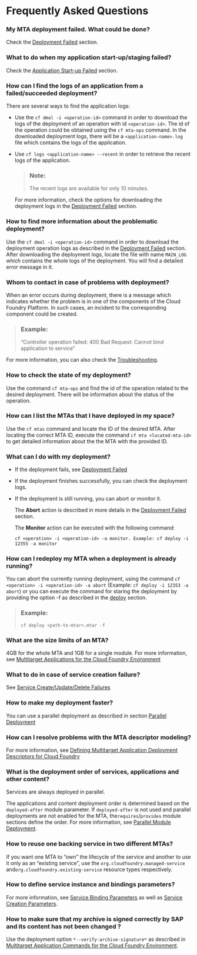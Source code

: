 <!-- loio6062ecc852d04d63829f6c9164be928e -->

# Frequently Asked Questions





### My MTA deployment failed. What could be done?

Check the [Deployment Failed](Troubleshooting_3530af7.md#loio3530af7ff2b449fbbc591dd3e2c0d151__section_ih3_xm2_p3b) section.



### What to do when my application start-up/staging failed?

Check the [Application Start-up Failed](Troubleshooting_3530af7.md#loio3530af7ff2b449fbbc591dd3e2c0d151__section_ksz_pzk_p3b) section.



### How can I find the logs of an application from a failed/succeeded deployment?

There are several ways to find the application logs:

-   Use the `cf dmol -i <operation-id>` command in order to download the logs of the deployment of an operation with id `<operation-id>`. The id of the operation could be obtained using the `cf mta-ops` command. In the downloaded deployment logs, there will be a `<application-name>.log` file which contains the logs of the application.

-   Use `cf logs <application-name> --recent` in order to retrieve the recent logs of the application.

    > ### Note:  
    > The recent logs are available for only 10 minutes.

    For more information, check the options for downloading the deployment logs in the [Deployment Failed](Troubleshooting_3530af7.md#loio3530af7ff2b449fbbc591dd3e2c0d151__section_ih3_xm2_p3b) section.




### How to find more information about the problematic deployment?

Use the `cf dmol -i <operation-id>` command in order to download the deployment operation logs as described in the [Deployment Failed](Troubleshooting_3530af7.md#loio3530af7ff2b449fbbc591dd3e2c0d151__section_ih3_xm2_p3b) section. After downloading the deployment logs, locate the file with name `MAIN_LOG` which contains the whole logs of the deployment. You will find a detailed error message in it.



### Whom to contact in case of problems with deployment?

When an error occurs during deployment, there is a message which indicates whether the problem is in one of the components of the Cloud Foundry Platform. In such cases, an incident to the corresponding component could be created.

> ### Example:  
> “Controller operation failed: 400 Bad Request: Cannot bind application to service” 

For more information, you can also check the [Troubleshooting](Troubleshooting_3530af7.md).



### How to check the state of my deployment?

Use the command `cf mta-ops` and find the id of the operation related to the desired deployment. There will be information about the status of the operation.



### How can I list the MTAs that I have deployed in my space?

Use the `cf mtas` command and locate the ID of the desired MTA. After locating the correct MTA ID, execute the command `cf mta <located-mta-id>` to get detailed information about the the MTA with the provided ID.



### What can I do with my deployment?

-   If the deployment fails, see [Deployment Failed](Troubleshooting_3530af7.md#loio3530af7ff2b449fbbc591dd3e2c0d151__section_ih3_xm2_p3b)

-   If the deployment finishes successfully, you can check the deployment logs.

-   If the deployment is still running, you can abort or monitor it.

    The **Abort** action is described in more details in the [Deployment Failed](Troubleshooting_3530af7.md#loio3530af7ff2b449fbbc591dd3e2c0d151__section_ih3_xm2_p3b) section.

    The **Monitor** action can be executed with the following command:

    `cf <operation> -i <operation-id> -a monitor. Example: cf deploy -i 12355 -a monitor`




### How can I redeploy my MTA when a deployment is already running?

You can abort the currently running deployment, using the command `cf <operation> -i <operation-id> -a abort` \(Example: `cf deploy -i 12353 -a abort`\) or you can execute the command for staring the deployment by providing the option -f as described in the [deploy](Multitarget_Application_Commands_for_the_Cloud_Foundry_Environment_65ddb1b.md#loio65ddb1b51a0642148c6b468a759a8a2e__section_irt_3dc_zs) section.

> ### Example:  
> `cf deploy <path-to-mtar>.mtar -f`



### What are the size limits of an MTA?

4GB for the whole MTA and 1GB for a single module. For more information, see [Multitarget Applications for the Cloud Foundry Environment](Multitarget_Applications_in_the_Cloud_Foundry_Environment_d04fc0e.md#loiod04fc0e2ad894545aebfd7126384307c__section_ph2_r5h_1cb)



### What to do in case of service creation failure?

See [Service Create/Update/Delete Failures](Troubleshooting_3530af7.md#loio3530af7ff2b449fbbc591dd3e2c0d151__section_etb_bgk_p3b)



### How to make my deployment faster?

You can use a parallel deployment as described in section [Parallel Deployment](Parallel_Module_Deployment_0384158.md#loio038415880116407d89765d26b36653e3__parallel_deployment)



### How can I resolve problems with the MTA descriptor modeling?

For more information, see [Defining Multitarget Application Deployment Descriptors for Cloud Foundry](Defining_Multitarget_Application_Deployment_Descriptors_for_Cloud_Foundry_f48880b.md)



### What is the deployment order of services, applications and other content?

Services are always deployed in parallel.

The applications and content deployment order is determined based on the `deployed-after` module parameter. If `deployed-after` is not used and parallel deployments are not enabled for the MTA, the`requires`/`provides` module sections define the order. For more information, see [Parallel Module Deployment](Parallel_Module_Deployment_0384158.md).



### How to reuse one backing service in two different MTAs?

If you want one MTA to “own” the lifecycle of the service and another to use it only as an “existing service”, use the `org.cloudfoundry.managed-service` and`org.cloudfoundry.existing-service` resource types respectively.



### How to define service instance and bindings parameters?

For more information, see [Service Binding Parameters](Service_Binding_Parameters_c7b09b7.md) as well as [Service Creation Parameters](Service_Creation_Parameters_a36df26.md).



### How to make sure that my archive is signed correctly by SAP and its content has not been changed ?

Use the deployment option `*--verify-archive-signature*` as described in [Multitarget Application Commands for the Cloud Foundry Environment](Multitarget_Application_Commands_for_the_Cloud_Foundry_Environment_65ddb1b.md).

